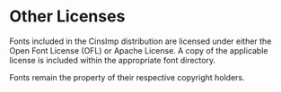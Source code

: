 Other Licenses
==============

Fonts included in the CinsImp distribution are licensed under either the Open Font License (OFL) or Apache License.  A copy of the applicable license is included within the appropriate font directory.

Fonts remain the property of their respective copyright holders.
